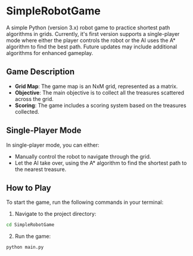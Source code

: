 # SimpleRobotGame
A simple Python (version 3.x) robot game to practice shortest path algorithms in grids. Currently, it's first version supports a single-player mode where either the player controls the robot or the AI uses the A* algorithm to find the best path. Future updates may include additional algorithms for enhanced gameplay.

## Game Description

- **Grid Map**: The game map is an NxM grid, represented as a matrix.
- **Objective**: The main objective is to collect all the treasures scattered across the grid.
- **Scoring**: The game includes a scoring system based on the treasures collected.

## Single-Player Mode

In single-player mode, you can either:
- Manually control the robot to navigate through the grid.
- Let the AI take over, using the A* algorithm to find the shortest path to the nearest treasure.

## How to Play

To start the game, run the following commands in your terminal:

1. Navigate to the project directory:
```sh
cd SimpleRobotGame
```
2. Run the game:
```sh
python main.py
```
